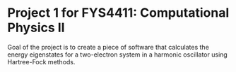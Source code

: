 # Project 1 for FYS4411: Computational Physics II

Goal of the project is to create a piece of software that calculates the energy eigenstates for a two-electron system in a harmonic oscillator using Hartree-Fock methods.
